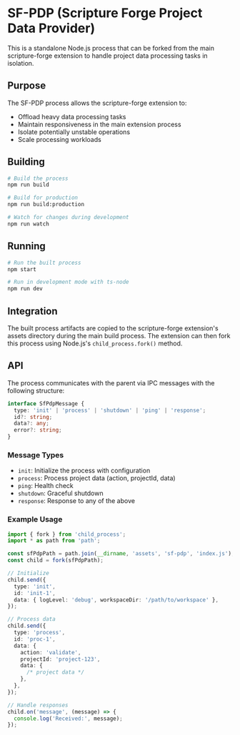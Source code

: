 # SF-PDP (Scripture Forge Project Data Provider)

This is a standalone Node.js process that can be forked from the main scripture-forge extension to handle project data processing tasks in isolation.

## Purpose

The SF-PDP process allows the scripture-forge extension to:

- Offload heavy data processing tasks
- Maintain responsiveness in the main extension process
- Isolate potentially unstable operations
- Scale processing workloads

## Building

```bash
# Build the process
npm run build

# Build for production
npm run build:production

# Watch for changes during development
npm run watch
```

## Running

```bash
# Run the built process
npm start

# Run in development mode with ts-node
npm run dev
```

## Integration

The built process artifacts are copied to the scripture-forge extension's assets directory during the main build process. The extension can then fork this process using Node.js's `child_process.fork()` method.

## API

The process communicates with the parent via IPC messages with the following structure:

```typescript
interface SfPdpMessage {
  type: 'init' | 'process' | 'shutdown' | 'ping' | 'response';
  id?: string;
  data?: any;
  error?: string;
}
```

### Message Types

- `init`: Initialize the process with configuration
- `process`: Process project data (action, projectId, data)
- `ping`: Health check
- `shutdown`: Graceful shutdown
- `response`: Response to any of the above

### Example Usage

```typescript
import { fork } from 'child_process';
import * as path from 'path';

const sfPdpPath = path.join(__dirname, 'assets', 'sf-pdp', 'index.js');
const child = fork(sfPdpPath);

// Initialize
child.send({
  type: 'init',
  id: 'init-1',
  data: { logLevel: 'debug', workspaceDir: '/path/to/workspace' },
});

// Process data
child.send({
  type: 'process',
  id: 'proc-1',
  data: {
    action: 'validate',
    projectId: 'project-123',
    data: {
      /* project data */
    },
  },
});

// Handle responses
child.on('message', (message) => {
  console.log('Received:', message);
});
```
